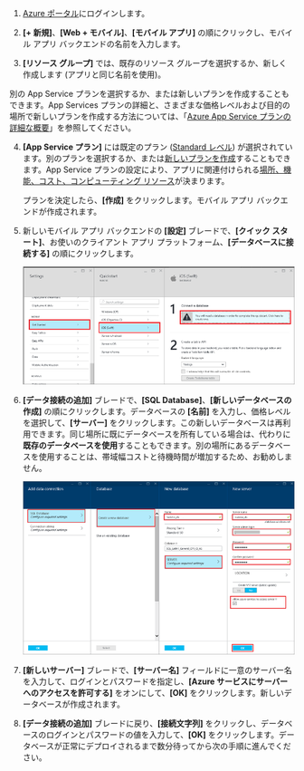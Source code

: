 1. [Azure ポータル]にログインします。

2. **[+ 新規]**、**[Web + モバイル]**、**[モバイル アプリ]** の順にクリックし、モバイル アプリ バックエンドの名前を入力します。

3. **[リソース グループ]** では、既存のリソース グループを選択するか、新しく作成します (アプリと同じ名前を使用)。
 

 別の App Service プランを選択するか、または新しいプランを作成することもできます。App Services プランの詳細と、さまざまな価格レベルおよび目的の場所で新しいプランを作成する方法については、「[Azure App Service プランの詳細な概要](../articles/app-service/azure-web-sites-web-hosting-plans-in-depth-overview.md)」を参照してください。

4. **[App Service プラン]** には既定のプラン ([Standard レベル](https://azure.microsoft.com/pricing/details/app-service/)) が選択されています。別のプランを選択するか、または[新しいプランを作成](../app-service/azure-web-sites-web-hosting-plans-in-depth-overview.md#create-an-app-service-plan)することもできます。App Service プランの設定により、アプリに関連付けられる[場所、機能、コスト、コンピューティング リソース](https://azure.microsoft.com/pricing/details/app-service/)が決まります。 

	プランを決定したら、**[作成]** をクリックします。モバイル アプリ バックエンドが作成されます。
	
6. 新しいモバイル アプリ バックエンドの **[設定]** ブレードで、**[クイック スタート]**、お使いのクライアント アプリ プラットフォーム、**[データベースに接続する]** の順にクリックします。

	![](./media/app-service-mobile-dotnet-backend-create-new-service/dotnet-backend-create-data-connection.png)

7. **[データ接続の追加]** ブレードで、**[SQL Database]**、**[新しいデータベースの作成]** の順にクリックします。データベースの **[名前]** を入力し、価格レベルを選択して、**[サーバー]** をクリックします。この新しいデータベースは再利用できます。同じ場所に既にデータベースを所有している場合は、代わりに**既存のデータベースを使用**することもできます。別の場所にあるデータベースを使用することは、帯域幅コストと待機時間が増加するため、お勧めしません。
 
    ![](./media/app-service-mobile-dotnet-backend-create-new-service/dotnet-backend-create-db.png)

8. **[新しいサーバー]** ブレードで、**[サーバー名]** フィールドに一意のサーバー名を入力して、ログインとパスワードを指定し、**[Azure サービスにサーバーへのアクセスを許可する]** をオンにして、**[OK]** をクリックします。新しいデータベースが作成されます。

9. **[データ接続の追加]** ブレードに戻り、**[接続文字列]** をクリックし、データベースのログインとパスワードの値を入力して、**[OK]** をクリックします。データベースが正常にデプロイされるまで数分待ってから次の手順に進んでください。

<!-- URLs. -->
[Azure ポータル]: https://portal.azure.com/
